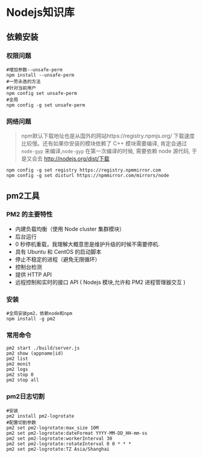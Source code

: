 # Nodejs知识库

## 依赖安装

### 权限问题

```shell
#增加参数--unsafe-perm
npm install --unsafe-perm
#一劳永逸的方法
#针对当前用户
npm config set unsafe-perm
#全局
npm config -g set unsafe-perm
```

### 网络问题

> npm默认下载地址也是从国外的网站https://registry.npmjs.org/ 下载速度比较慢。还有如果你安装的模块依赖了 C++ 模块需要编译, 肯定会通过 `node-gyp` 来编译,`node-gyp` 在第一次编译的时候, 需要依赖 node 源代码, 于是又会去 http://nodejs.org/dist/下载

```shell
npm config -g set registry https://registry.npmmirror.com
npm config -g set disturl https://npmmirror.com/mirrors/node
```

## pm2工具

### PM2 的主要特性

- 内建负载均衡（使用 Node cluster 集群模块）
- 后台运行
- 0 秒停机重载，我理解大概意思是维护升级的时候不需要停机.
- 具有 Ubuntu 和 CentOS 的启动脚本
- 停止不稳定的进程（避免无限循环）
- 控制台检测
- 提供 HTTP API
- 远程控制和实时的接口 API ( Nodejs 模块,允许和 PM2 进程管理器交互 )

### 安装

```shell
#全局安装pm2，依赖node和npm
npm install -g pm2
```

### 常用命令

```shell
pm2 start ./build/server.js
pm2 show (appname|id)
pm2 list
pm2 monit
pm2 logs
pm2 stop 0
pm2 stop all
```

### pm2日志切割

```shell
#安装
pm2 install pm2-logrotate
#配置切割参数
pm2 set pm2-logrotate:max_size 10M
pm2 set pm2-logrotate:dateFormat YYYY-MM-DD_HH-mm-ss
pm2 set pm2-logrotate:workerInterval 30
pm2 set pm2-logrotate:rotateInterval 0 0 * * *
pm2 set pm2-logrotate:TZ Asia/Shanghai
```

